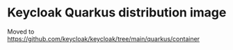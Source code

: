 # Keycloak Quarkus distribution image

Moved to https://github.com/keycloak/keycloak/tree/main/quarkus/container
